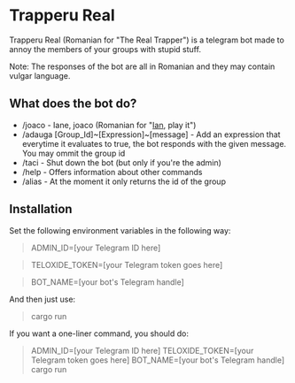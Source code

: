 # Trapperu Real

Trapperu Real (Romanian for "The Real Trapper") is a telegram bot made to annoy the members of your groups with stupid stuff.

Note: The responses of the bot are all in Romanian and they may contain vulgar language.

## What does the bot do?

* /joaco - Iane, joaco (Romanian for "[Ian](https://www.youtube.com/channel/UCXEsaxE4BOzgDKa2kG48koA), play it")
* /adauga [Group_Id]\~[Expression]\~[message] - Add an expression that everytime it evaluates to true, the bot responds with the given message. You may ommit the group id
* /taci - Shut down the bot (but only if you're the admin)
* /help - Offers information about other commands
* /alias - At the moment it only returns the id of the group

## Installation

Set the following environment variables in the following way:

> ADMIN_ID=[your Telegram ID here]

> TELOXIDE_TOKEN=[your Telegram token goes here]

> BOT_NAME=[your bot's Telegram handle]

And then just use:

> cargo run

If you want a one-liner command, you should do:

> ADMIN_ID=[your Telegram ID here] TELOXIDE_TOKEN=[your Telegram token goes here] BOT_NAME=[your bot's Telegram handle] cargo run
